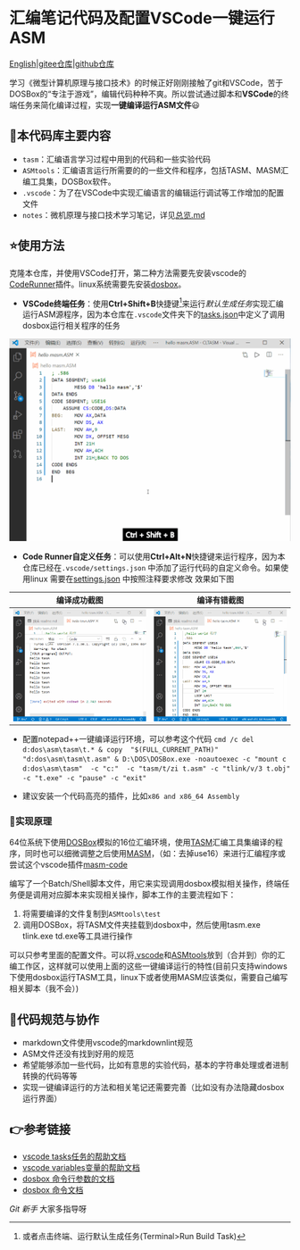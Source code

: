 # 汇编笔记代码及配置VSCode一键运行ASM

[English](readme.md)|[gitee仓库](https://gitee.com/chenliucx/CLTASM)|[github仓库](https://github.com/xsro/VSC-Tasm)

学习《微型计算机原理与接口技术》的时候正好刚刚接触了git和VSCode，苦于DOSBox的“专注于游戏”，编辑代码种种不爽。所以尝试通过脚本和**VSCode**的终端任务来简化编译过程，实现**一键编译运行ASM文件**:smiley:

## :file_folder:本代码库主要内容

- `tasm`：汇编语言学习过程中用到的代码和一些实验代码
- `ASMtools`：汇编语言运行所需要的的一些文件和程序，包括TASM、MASM汇编工具集，DOSBox软件。
- `.vscode`：为了在VSCode中实现汇编语言的编辑运行调试等工作增加的配置文件
- `notes`：微机原理与接口技术学习笔记，详见[总览.md](微型计算机原理与接口技术\总览.md)

## :star:使用方法

克隆本仓库，并使用VSCode打开，第二种方法需要先安装vscode的[CodeRunner](https://marketplace.visualstudio.com/items?itemName=formulahendry.code-runner)插件。linux系统需要先安装[dosbox](https://www.dosbox.com)。

- **VSCode终端任务**：使用**Ctrl+Shift+B**快捷键[^task]来运行*默认生成任务*实现汇编运行ASM源程序，因为本仓库在`.vscode`文件夹下的[tasks.json](.vscode/tasks.json)中定义了调用dosbox运行相关程序的任务

![vscode tasks 效果示例](pics/tasksView.gif)

- **Code Runner自定义任务**：可以使用**Ctrl+Alt+N**快捷键来运行程序，因为本仓库已经在`.vscode/settings.json` 中添加了运行代码的自定义命令。如果使用linux 需要在[settings.json](.vscode/settings.json) 中按照注释要求修改 效果如下图

|编译成功截图|编译有错截图|
|------------|------|
|![coderunner无错误截图](pics/CodeRunnerView.gif)|![coderunner有错误截图](pics/CodeRunnerErrView.gif)|

- 配置notepad++一键编译运行环境，可以参考这个代码
`cmd /c del d:dos\asm\tasm\t.* & copy  "$(FULL_CURRENT_PATH)" "d:dos\asm\tasm\t.asm" & D:\DOS\DOSBox.exe -noautoexec -c "mount c d:dos\asm\tasm"  -c "c:"  -c "tasm/t/zi t.asm" -c "tlink/v/3 t.obj" -c "t.exe" -c "pause" -c "exit"`

- 建议安装一个代码高亮的插件，比如`x86 and x86_64 Assembly`

### :runner:实现原理

64位系统下使用[DOSBox](ASM/Dosbox/DOSBox.exe)模拟的16位汇编环境，使用[TASM](ASM/TASM)汇编工具集编译的程序，同时也可以细微调整之后使用[MASM](ASM/MASM)，（如：去掉use16）来进行汇编程序或尝试这个vscode插件[masm-code](https://github.com/Woodykaixa/masm-code)

编写了一个Batch/Shell脚本文件，用它来实现调用dosbox模拟相关操作，终端任务便是调用对应脚本来实现相关操作，脚本工作的主要流程如下：

1. 将需要编译的文件复制到`ASMtools\test`
2. 调用DOSBox，将TASM文件夹挂载到dosbox中，然后使用tasm.exe tlink.exe td.exe等工具进行操作

可以只参考里面的配置文件。可以将[.vscode](.vscode)和[ASMtools](ASMtools)放到（合并到）你的汇编工作区，这样就可以使用上面的这些一键编译运行的特性(目前只支持windows下使用dosbox运行TASM工具，linux下或者使用MASM应该类似，需要自己编写相关脚本（我不会）)

## :sparkling_heart:代码规范与协作

- markdown文件使用vscode的markdownlint规范
- ASM文件还没有找到好用的规范
- 希望能够添加一些代码，比如有意思的实验代码，基本的字符串处理或者进制转换的代码等等
- 实现一键编译运行的方法和相关笔记还需要完善（比如没有办法隐藏dosbox运行界面）

## :point_right:参考链接

- [vscode tasks任务的帮助文档](https://code.visualstudio.com/docs/editor/tasks#vscode)
- [vscode variables变量的帮助文档](https://code.visualstudio.com/docs/editor/variables-reference)
- [dosbox 命令行参数的文档](https://www.dosbox.com/wiki/Usage)
- [dosbox 命令文档](https://www.dosbox.com/wiki/Commands)

*Git 新手* 大家多指导呀

[^task]: 或者点击终端、运行默认生成任务(Terminal>Run Build Task)

